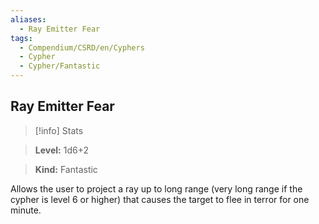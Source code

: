```yaml
---
aliases:
  - Ray Emitter Fear
tags:
  - Compendium/CSRD/en/Cyphers
  - Cypher
  - Cypher/Fantastic
---
```

  
    
## Ray Emitter Fear    
>[!info] Stats    
> **Level:** 1d6+2    
> **Kind:** Fantastic  
    
Allows the user to project a ray up to long range (very long range if the cypher is level 6 or higher) that causes the target to flee in terror for one minute.